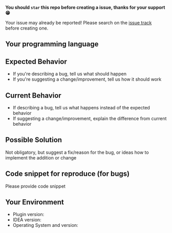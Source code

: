 **You should `star` this repo before creating a issue, thanks for your support 😁**

Your issue may already be reported!
Please search on the [issue track](https://github.com/izhangzhihao/intellij-rainbow-brackets/issues) before creating one.

## Your programming language

## Expected Behavior
* If you're describing a bug, tell us what should happen
* If you're suggesting a change/improvement, tell us how it should work

## Current Behavior
* If describing a bug, tell us what happens instead of the expected behavior
* If suggesting a change/improvement, explain the difference from current behavior

## Possible Solution
Not obligatory, but suggest a fix/reason for the bug, or ideas how to implement the addition or change

## Code snippet for reproduce (for bugs)
Please provide code snippet

## Your Environment

* Plugin version:
* IDEA version:
* Operating System and version:

